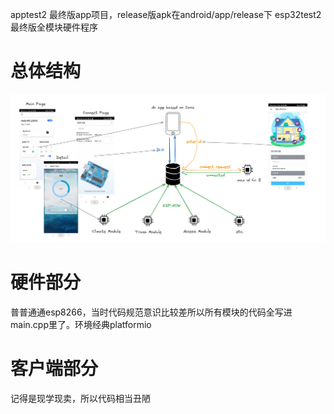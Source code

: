 apptest2  最终版app项目，release版apk在android/app/release下
esp32test2  最终版全模块硬件程序

# 总体结构

![](Snipaste_2024-03-24_23-17-18.png)

# 硬件部分

普普通通esp8266，当时代码规范意识比较差所以所有模块的代码全写进main.cpp里了。环境经典platformio

# 客户端部分

记得是现学现卖，所以代码相当丑陋
